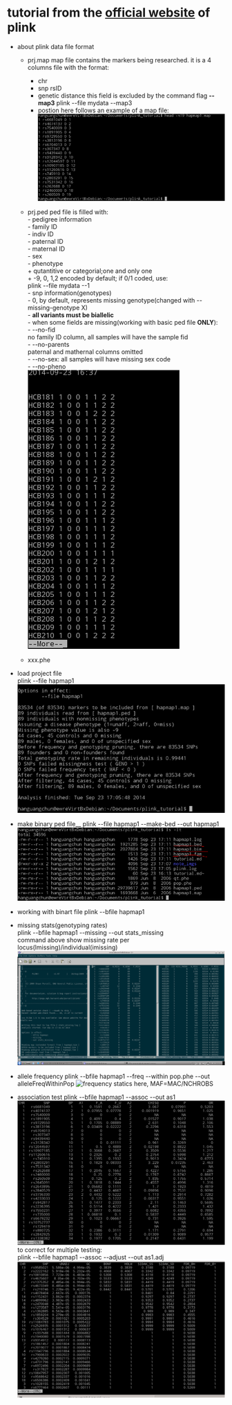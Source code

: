 # tutorial from the [official website](http://pngu.mgh.harvad.edu/~prucell/plink/tutorials.shtml) of plink  

* about plink data file format
  * prj.map
	map file contains the markers being researched. it is a 4 columns file with the format:
	- chr
	- snp rsID
	- genetic distance
	  this field is excluded by the command flag __--map3__
		  plink --file mydata --map3
	- postion
	here follows an example of a map file:
	![example map file](./note_imgs/map_file.png)
	
  * prj.ped
	ped file is filled with:  
		- pedigree information   
		  - family ID  
		  - indiv ID  
		  - paternal ID  
		  - maternal ID  
		  - sex  
		  - phenotype  
			+ qutantitive or categorial;one and only one  
			+ -9, 0, 1,2 encoded by default; if 0/1 coded, use:  
			  plink --file mydata --1  
		- snp information(genotypes)  
		  - 0, by default, represents missing genotype(changed with --missing-genotype X)  
		  - __all variants must be biallelic__  
		- when some fields are missing(working with basic ped file __ONLY__):  
		  - --no-fid  
			no family ID column, all samples will have the sample fid  
		  - --no-parents  
			paternal and mathernal columns omitted  
		  - --no-sex: all samples will have missing sex code  
		  - --no-pheno  
		![the ped file](./note_imgs/ped_file.png)
		  
  * xxx.phe  

* load project file   
  plink --file hapmap1  
  ![example output](./note_imgs/load_proj.png)

* make binary ped file__
  plink --file hapmap1 --make-bed --out hapmap1  
  ![a bed and a bim and a fam file generated](./note_imgs/make_bed.png)  

* working with binart file
  plink --bfile hapmap1

* missing stats(genotyping rates)  
  plink --bfile hapmap1 --missing --out stats_missing  
  command above show missing rate per locus(lmissing)/individual(imissing)  
  ![output of missing stats](./note_imgs/stats_missing.png)

* allele frequency
  plink --bfile hapmap1 --freq --within pop.phe --out alleleFreqWithinPop
  ![frequency statics](./note_imgs/freq_stats.png)
  here, MAF=MAC/NCHROBS

* association test
  plink --bfile hapmap1 --assoc --out as1
  ![here comes the assoc result](./note_imgs/assoc_test.png)  
  to correct for multiple testing:  
  plink --bfile hapmap1 --assoc --adjust --out as1.adj  
  ![association test result adjusted for multiple test](./note_imgs/assoc_adj.png)

